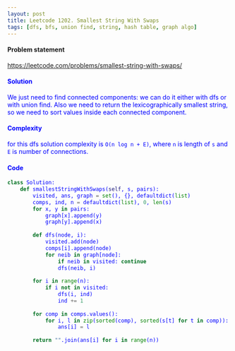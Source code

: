 ```yaml
---
layout: post
title: Leetcode 1202. Smallest String With Swaps
tags: [dfs, bfs, union find, string, hash table, graph algo]
---
```


#### Problem statement

<a href="https://leetcode.com/problems/smallest-string-with-swaps/"> <font color = blue>https://leetcode.com/problems/smallest-string-with-swaps/

#### Solution
We just need to find connected components: we can do it either with dfs or with union find. Also we need to return the lexicographically smallest string, so we need to sort values inside each connected component.

#### Complexity
for this dfs solution complexity is `O(n log n + E)`, where `n` is length of `s` and `E` is number of connections.

#### Code
```python
class Solution:
    def smallestStringWithSwaps(self, s, pairs):
        visited, ans, graph = set(), {}, defaultdict(list)
        comps, ind, n = defaultdict(list), 0, len(s)
        for x, y in pairs:
            graph[x].append(y)
            graph[y].append(x)
        
        def dfs(node, i):
            visited.add(node)
            comps[i].append(node)
            for neib in graph[node]:
                if neib in visited: continue
                dfs(neib, i)
                
        for i in range(n):
            if i not in visited:
                dfs(i, ind)
                ind += 1
                
        for comp in comps.values():
            for i, l in zip(sorted(comp), sorted(s[t] for t in comp)):
                ans[i] = l
            
        return "".join(ans[i] for i in range(n))
```
